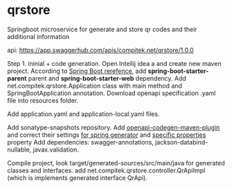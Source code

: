 # qrstore
Springboot microservice for generate and store qr codes and their additional information

api: https://app.swaggerhub.com/apis/compitek.net/qrstore/1.0.0

Step 1. ininial + code generation.
Open Intellij idea a and create new maven project. 
According to [Spring Boot rerefence](https://docs.spring.io/spring-boot/docs/2.4.0/reference/htmlsingle),
add **spring-boot-starter-parent** parent and **spring-boot-starter-web** dependency.
Add net.compitek.qrstore.Application class with main method and SpringBootApplication annotation.
Download openapi specification .yaml file into resources folder.

Add application.yaml and application-local.yaml files.

Add sonatype-snapshots repository. 
Add [openapi-codegen-maven-plugin](https://github.com/OpenAPITools/openapi-generator/tree/master/modules/openapi-generator-maven-plugin) 
and correct their settings [for spring generator](https://github.com/OpenAPITools/openapi-generator/blob/master/modules/openapi-generator-maven-plugin/examples/spring.xml "example pom.xml for openapi generator with spring") 
and [specific properties](https://github.com/swagger-api/swagger-codegen/blob/master/modules/swagger-codegen/src/main/java/io/swagger/codegen/languages/SpringCodegen.java) property 
Add dependencies: swagger-annotations, jackson-databind-nullable,  javax.validation.

Compile project, look target/generated-sources/src/main/java for generated classes and interfaces.
add net.compitek.qrstore.controller.QrApiImpl (which is implements generated interface QrApi).

  
 

